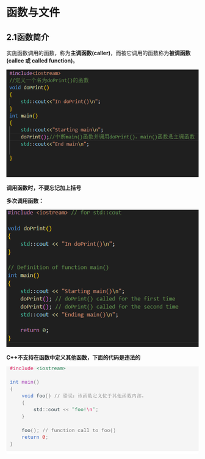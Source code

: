 # 函数与文件

## 2.1函数简介

实施函数调用的函数，称为**主调函数(caller)**，而被它调用的函数称为**被调函数(callee 或 called function)**。

![image-20250228220031476](assets/image-20250228220031476.png)

**调用函数时，不要忘记加上括号**

**多次调用函数：**

![image-20250228220154583](assets/image-20250228220154583.png)

**C++不支持在函数中定义其他函数，下面的代码是违法的**

![image-20250228220624397](assets/image-20250228220624397.png)